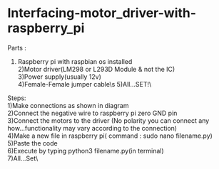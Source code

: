 # Interfacing-motor_driver-with-raspberry_pi
Parts : 
1) Raspberry pi with raspbian os installed \
2)Motor driver(LM298 or L293D Module & not the IC)\
3)Power supply(usually 12v)\
4)Female-Female jumper cable\s
5)All...SET!\

Steps:\
1)Make connections as shown in diagram\
2)Connect the negative wire to raspberry pi zero GND pin\
3)Connect the motors to the driver (No polarity you can connect any how...functionality may vary according to the connection)\
4)Make a new file in raspberry pi( command : sudo nano filename.py)\
5)Paste the code \
6)Execute by typing python3 filename.py(in terminal)\
7)All...Set\

